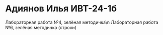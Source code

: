 # Адиянов Илья ИВТ-24-1б
Лабораторная работа №4, зелёная методичка\n
Лабораторная работа №6, зелёная методичка (строки)
